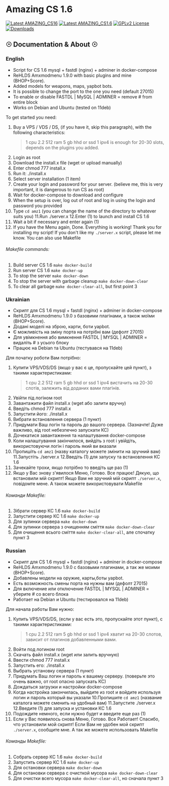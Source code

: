 # Amazing CS 1.6
[![Latest AMAZING_CS16](https://img.shields.io/github/v/release/inquisitor-4/amazing_cs16)](https://github.com/inquisitor-4/amazing_cs16/releases/latest) 
[![Latest AMAZING_CS1.6](https://github.com/inquisitor-4/amazing_cs16/workflows/build/badge.svg)](https://github.com/inquisitor-4/amazing_cs16/actions) 
[![GPLv2 License](https://img.shields.io/github/license/inquisitor-4/amazing_cs16)](https://github.com/inquisitor-4/amazing_cs16/blob/master/LICENSE) 
[![Downloads](https://img.shields.io/github/downloads/inquisitor-4/amazing_cs16/total)](https://github.com/inquisitor-4/amazing_cs16/releases/latest)

## ☉ Documentation & About ☉ ##

### English

* Script for CS 1.6 mysql + fastdl (nginx) + adminer in docker-compose
* ReHLDS Amxmodmenu 1.9.0 with basic plugins and mine (BHOP+Score).
* Added models for weapons, maps, yapbot bots.
* It is possible to change the port to the one you need (default 27015)
* To enable or disable FASTDL | MySQL | ADMINER = remove # from entire block
* Works on Debian and Ubuntu (tested on 11deb)



To get started you need:
1. Buy a VPS / VDS / DS, (if you have it, skip this paragraph), with the following characteristics:
   > 1 cpu 2.2 512 ram 5 gb hhd or ssd 1 ipv4 is enough for 20-30 slots, depends on the plugins you added.
2. Login as root
3. Download the install.x file (wget or upload manually)
4. Enter chmod 777 install.x
5. Run it: ./install.x
6. Select server installation (1 item)
7. Create your login and password for your server. (believe me, this is very important, it is dangerous to run CS as root)
8. Wait for docker-compose to download and configure
9. When the setup is over, log out of root and log in using the login and password you provided
10. Type `cd amz1` (you can change the name of the directory to whatever suits you)
    11.Run ./server.x
    12.Enter (1) to launch and install CS 1.6
13. Wait a bit if necessary and enter again (1)
14. If you have the Menu again, Done. Everything is working! Thank you for installing my script!
    If you don't like my `./server.x` script, please let me know. You can also use Makefile
###### Makefile commands:
1. Build server CS 1.6 `make docker-build`
2. Run server CS 1.6 `make docker-up`
3. To stop the server `make docker-down`
4. To stop the server with garbage cleanup `make docker-down-clear`
5. To clear all garbage `make docker-clear-all`, but first point 3

### Ukrainian

* Скрипт для CS 1.6 mysql + fastdl (nginx) + adminer in docker-compose
* ReHLDS Amxmodmenu 1.9.0 з базовими плагінами, а також моїми (BHOP+Score).
* Додані моделі на зброю, карти, боти yapbot.
* Є можливість на зміну порта на потрібні вам (дефолт 27015)
* Для увімкнення або вимкнення FASTDL | MYSQL | ADMINER = видаліть # з усього блоку
* Працює на Debian та Ubuntu (тестувався на 11deb)



Для початку роботи Вам потрібно:
1. Купити VPS/VDS/DS (якщо у вас є це, пропускайте цей пункт), з такими характеристиками:
   > 1 cpu 2.2 512 ram 5 gb hhd or ssd 1 ipv4 вистачить на 20-30 слотів, залежить від доданих вами плагінів.
2. Увійти під логіном root
3. Завантажити файл install.x (wget або залити вручну)
4. Введіть chmod 777 install.x
5. Запустити його: ./install.x
6. Вибрати встановлення сервера (1 пункт)
7. Придумати Ваш логін та пароль до вашого сервера. (Зазначте! Дуже важливо, від root небезпечно запускати КС)
8. Дочекатися завантаження та налаштування docker-compose
9. Коли налаштування закінчилося, вийдіть з root і увійдіть, використовуючи логін і пароль який ви вказали
10. Пропишіть `cd amz1` (назву каталогу можете змінити на зручний вам)
    11.Запустіть ./server.x
    12.Введіть (1) для запуску та встановлення КС 1.6
13. Зачекайте трохи, якщо потрібно то введіть ще раз (1)
14. Якщо у Вас знову з'явилося Меню, Готово. Все працює! Дякую, що встановили мій скрипт!
    Якщо Вам не зручний мій скрипт `./server.x`, повідомте мене. А також можете використовувати Makefile
###### Команди Makefile:
1. Зібрати сервер КС 1.6 `make docker-build`
2. Запустити сервер КС 1.6 `make docker-up`
3. Для зупинки сервера `make docker-down`
4. Для зупинки сервера з очищенням сміття `make docker-down-clear`
5. Для очищення всього сміття `make docker-clear-all`, але спочатку пункт 3

### Russian

* Скрипт для CS 1.6 mysql + fastdl (nginx) + adminer in docker-compose
* ReHLDS Amxmodmenu 1.9.0 с базовыми плагинами, а так же моими (BHOP+Score).
* Добавлены модели на оружие, карты,боты yapbot.
* Есть возможность смены порта на нужны вам (дефолт 27015)
* Для включение или отключение FASTDL | MYSQL | ADMINER = уберите # со всего блока
* Работает на Debian и Ubuntu (тестировался на 11deb)



Для начала работы Вам нужно:
1. Купить VPS/VDS/DS, (если у вас есть это, пропускайте этот пункт), с такими характеристиками:
   > 1 cpu 2.2 512 ram 5 gb hhd or ssd 1 ipv4 хватит на 20-30 слотов, зависит от плагинов добавленными вами.
2. Войти под логином root
3. Скачать файл install.x (wget или залить вручную)
4. Ввести chmod 777 install.x
5. Запустить его: ./install.x
6. Выбрать установку сервера (1 пункт)
7. Придумать Ваш логин и пароль к вашему серверу. (поверьте это очень важно, от root опасно запускать КС)
8. Дождаться загрузки и настройки docker-compose
9. Когда настройка закончилась, выйдите из root и войдите используя логин и пароль который вы указали
10.Пропишите `cd amz1` (название каталога можете сменить на удобный вам)
11.Запустите ./server.x
12.Введите (1) для запуска и установки КС 1.6
13. Подождите немного, если нужно будет и введите еще раз (1)
14. Если у Вас появилось снова Меню, Готово. Все Работает! Спасибо, что установили мой скрипт!
    Если Вам не удобен мой скрипт `./server.x`, сообщите мне. А так же можете использовать Makefile
###### Команды Makefile:
1. Собрать сервер КС 1.6 `make docker-build`
2. Запустить сервер КС 1.6 `make docker-up`
3. Для остановки сервера `make docker-down`
4. Для остановки сервера с очисткой мусора `make docker-down-clear`
5. Для очистки всего мусора `make docker-clear-all`, но сначала пункт 3

